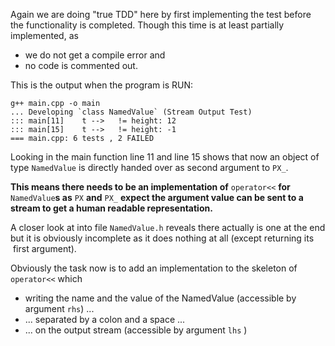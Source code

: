 Again we are doing "true TDD" here by first implementing the
test before the functionality is completed. Though this time
is at least partially implemented, as

-   we do not get a compile error and
-   no code is commented out.

This is the output when the program is RUN:

```
g++ main.cpp -o main
... Developing `class NamedValue` (Stream Output Test)
::: main[11]    t -->   != height: 12
::: main[15]    t -->   != height: -1
=== main.cpp: 6 tests , 2 FAILED
```

Looking in the main function line 11 and line 15 shows that
now an object of type `NamedValue` is directly handed over
as second argument to `PX_`.

**This means there needs to be an implementation of**
`operator<<` **for** `NamedValue`**s as** `PX` **and** `PX_`
**expect the argument value can be sent to a stream to get a
human readable representation.**

A closer look at into file `NamedValue.h` reveals there
actually is one at the end but it is obviously incomplete as
it does nothing at all (except returning its  first
argument).

Obviously the task now is to add an implementation to the
skeleton of `operator<<` which

-   writing the name and the value of the NamedValue
    (accessible by argument `rhs`) ...
-   ... separated by a colon and a space ...
-   ... on the output stream (accessible by argument `lhs` )
